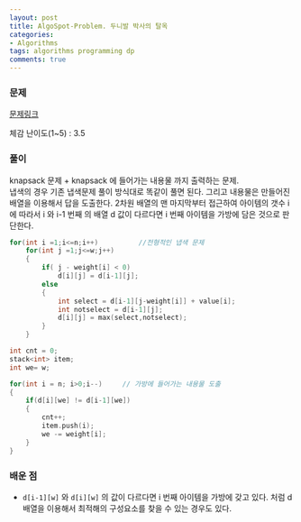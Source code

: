```yaml
---
layout: post
title: AlgoSpot-Problem. 두니발 박사의 탈옥
categories:
- Algorithms
tags: algorithms programming dp
comments: true
---
```


### 문제

[문제링크](https://algospot.com/judge/problem/read/PACKING)

체감 난이도(1~5) : 3.5

### 풀이

knapsack 문제 + knapsack 에 들어가는 내용물 까지 출력하는 문제.  
냅색의 경우 기존 냅색문제 풀이 방식대로 똑같이 풀면 된다. 그리고 내용물은 만들어진 배열을 이용해서 답을 도출한다. 2차원 배열의 맨 마지막부터 접근하여 아이템의 갯수 i에 따라서 i 와 i-1 번째 의 배열 d 값이 다르다면 i 번째 아이템을 가방에 담은 것으로 판단한다.

```c++
for(int i =1;i<=n;i++)          //전형적인 냅색 문제
	for(int j =1;j<=w;j++)
	{
		if( j - weight[i] < 0)
			d[i][j] = d[i-1][j];
		else
		{
			int select = d[i-1][j-weight[i]] + value[i];
			int notselect = d[i-1][j];
			d[i][j] = max(select,notselect);
		}
	}

int cnt = 0;
stack<int> item;
int we= w;

for(int i = n; i>0;i--)     // 가방에 들어가는 내용물 도출
{
	if(d[i][we] != d[i-1][we])
	{
		cnt++;
		item.push(i);
		we -= weight[i];
	}
}
```

### 배운 점

- `d[i-1][w]` 와 `d[i][w]` 의 값이 다르다면 i 번째 아이템을 가방에 갖고 있다. 처럼 d 배열을 이용해서 최적해의 구성요소를 찾을 수 있는 경우도 있다.

